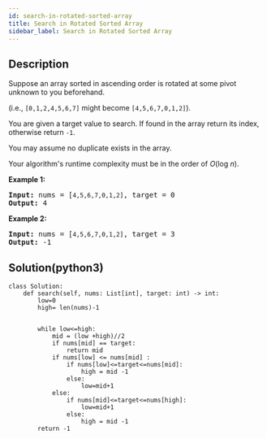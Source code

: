 ```yaml
---
id: search-in-rotated-sorted-array
title: Search in Rotated Sorted Array
sidebar_label: Search in Rotated Sorted Array
---
```

## Description
<div class="description">
<p>Suppose an array sorted in ascending order is rotated at some pivot unknown to you beforehand.</p>

<p>(i.e., <code>[0,1,2,4,5,6,7]</code> might become <code>[4,5,6,7,0,1,2]</code>).</p>

<p>You are given a target value to search. If found in the array return its index, otherwise return <code>-1</code>.</p>

<p>You may assume no duplicate exists in the array.</p>

<p>Your algorithm&#39;s runtime complexity must be in the order of&nbsp;<em>O</em>(log&nbsp;<em>n</em>).</p>

<p><strong>Example 1:</strong></p>

<pre>
<strong>Input:</strong> nums = [<code>4,5,6,7,0,1,2]</code>, target = 0
<strong>Output:</strong> 4
</pre>

<p><strong>Example 2:</strong></p>

<pre>
<strong>Input:</strong> nums = [<code>4,5,6,7,0,1,2]</code>, target = 3
<strong>Output:</strong> -1</pre>

</div>

## Solution(python3)
```python3
class Solution:
    def search(self, nums: List[int], target: int) -> int:
        low=0
        high= len(nums)-1
        
        
        while low<=high:
            mid = (low +high)//2
            if nums[mid] == target:
                return mid
            if nums[low] <= nums[mid] :
                if nums[low]<=target<=nums[mid]:
                    high = mid -1
                else:
                    low=mid+1
            else:
                if nums[mid]<=target<=nums[high]:
                    low=mid+1
                else:
                    high = mid -1
        return -1
                    
            
            
```